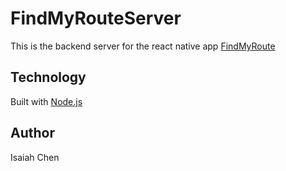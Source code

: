 # FindMyRouteServer
This is the backend server for the react native app [FindMyRoute](github.com/chenIsai/FindMyRoute/)

## Technology
Built with [Node.js](https://nodejs.org/en/)

## Author
Isaiah Chen
